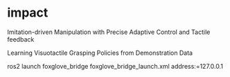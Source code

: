# impact

Imitation-driven Manipulation with Precise Adaptive Control and Tactile feedback


Learning Visuotactile Grasping Policies from Demonstration Data

ros2 launch foxglove_bridge foxglove_bridge_launch.xml address:=127.0.0.1